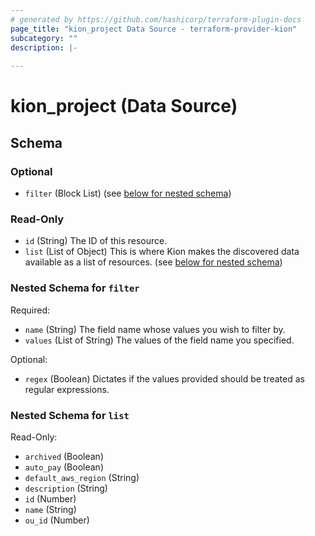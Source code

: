 ```yaml
---
# generated by https://github.com/hashicorp/terraform-plugin-docs
page_title: "kion_project Data Source - terraform-provider-kion"
subcategory: ""
description: |-
  
---
```


# kion_project (Data Source)





<!-- schema generated by tfplugindocs -->
## Schema

### Optional

- `filter` (Block List) (see [below for nested schema](#nestedblock--filter))

### Read-Only

- `id` (String) The ID of this resource.
- `list` (List of Object) This is where Kion makes the discovered data available as a list of resources. (see [below for nested schema](#nestedatt--list))

<a id="nestedblock--filter"></a>
### Nested Schema for `filter`

Required:

- `name` (String) The field name whose values you wish to filter by.
- `values` (List of String) The values of the field name you specified.

Optional:

- `regex` (Boolean) Dictates if the values provided should be treated as regular expressions.


<a id="nestedatt--list"></a>
### Nested Schema for `list`

Read-Only:

- `archived` (Boolean)
- `auto_pay` (Boolean)
- `default_aws_region` (String)
- `description` (String)
- `id` (Number)
- `name` (String)
- `ou_id` (Number)
